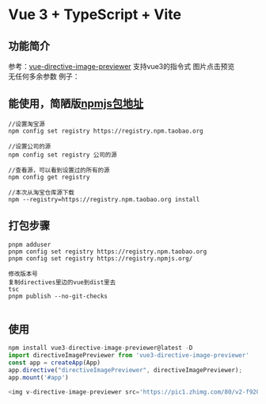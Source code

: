 # Vue 3 + TypeScript + Vite

## 功能简介

参考：[vue-directive-image-previewer](https://github.com/wszxdhr/vue-directive-image-previewer)
支持vue3的指令式 图片点击预览  
无任何多余参数
例子：  

## 能使用，简陋版[npmjs包地址](https://www.npmjs.com/package/vue3-directive-image-previewer)

```
//设置淘宝源
npm config set registry https://registry.npm.taobao.org

//设置公司的源
npm config set registry 公司的源

//查看源，可以看到设置过的所有的源
npm config get registry

//本次从淘宝仓库源下载
npm --registry=https://registry.npm.taobao.org install

```

## 打包步骤

```node
pnpm adduser
pnpm config set registry https://registry.npm.taobao.org
pnpm config set registry https://registry.npmjs.org/

修改版本号
复制directives里边的vue到dist里去
tsc
pnpm publish --no-git-checks


```

## 使用

```js
npm install vue3-directive-image-previewer@latest -D
import directiveImagePreviewer from 'vue3-directive-image-previewer'
const app = createApp(App)
app.directive("directiveImagePreviewer", directiveImagePreviewer);
app.mount('#app')

<img v-directive-image-previewer src='https://pic1.zhimg.com/80/v2-f920346b7269e801ab93dc87e0e18ba4_720w.jpg?source=1940ef5c' />
```
